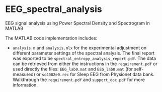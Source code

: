 # EEG_spectral_analysis
EEG signal analysis using Power Spectral Density and Spectrogram in MATLAB

The MATLAB code implementation includes:
  - `analysis.m` and `analysis.mlx` for the experimental adjustment on different parameter settings of the spectral analysis.
The final report was exported to be `spectral_entropy_analysis_report.pdf`.
The data can be retrieved from either the instructions in the `requirement.pdf` or used directly the files: `EEG_lab0.mat` and `EEG_lab0.mat` (for self-measured)
or `sc4002e0.rec` for Sleep EEG from Physionet data bank.
Walkthrough the `requirement.pdf` and `support_doc.pdf` for more information.
